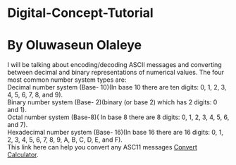 # Digital-Concept-Tutorial
# By Oluwaseun Olaleye
I will be talking about encoding/decoding ASCII messages and converting between decimal and binary representations of numerical values.
The four most common number system types are:  
Decimal number system (Base- 10)(In base 10 there are ten digits: 0, 1, 2, 3, 4, 5, 6, 7, 8, and 9).  
Binary number system (Base- 2)(binary (or base 2) which has 2 digits: 0 and 1).  
Octal number system (Base-8)( In base 8 there are 8 digits: 0, 1, 2, 3, 4, 5, 6, and 7).  
Hexadecimal number system (Base- 16)(In base 16 there are 16 digits: 0, 1, 2, 3, 4, 5, 6, 7, 8, 9, A, B, C, D, E, and F).  
This link here can help you convert any ASC11 messages [Convert Calculator](https://www.calculators.tech/text-to-ascii).
